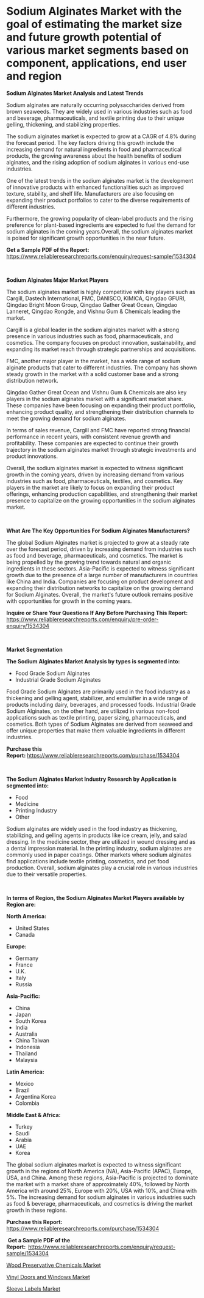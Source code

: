 <p><h1>Sodium Alginates Market with the goal of estimating the market size and future growth potential of various market segments based on component, applications, end user and region</h1></p><p><strong>Sodium Alginates Market Analysis and Latest Trends</strong></p>
<p><p>Sodium alginates are naturally occurring polysaccharides derived from brown seaweeds. They are widely used in various industries such as food and beverage, pharmaceuticals, and textile printing due to their unique gelling, thickening, and stabilizing properties.</p><p>The sodium alginates market is expected to grow at a CAGR of 4.8% during the forecast period. The key factors driving this growth include the increasing demand for natural ingredients in food and pharmaceutical products, the growing awareness about the health benefits of sodium alginates, and the rising adoption of sodium alginates in various end-use industries.</p><p>One of the latest trends in the sodium alginates market is the development of innovative products with enhanced functionalities such as improved texture, stability, and shelf life. Manufacturers are also focusing on expanding their product portfolios to cater to the diverse requirements of different industries.</p><p>Furthermore, the growing popularity of clean-label products and the rising preference for plant-based ingredients are expected to fuel the demand for sodium alginates in the coming years.Overall, the sodium alginates market is poised for significant growth opportunities in the near future.</p></p>
<p><strong>Get a Sample PDF of the Report:&nbsp;</strong> <a href="https://www.reliableresearchreports.com/enquiry/request-sample/1534304">https://www.reliableresearchreports.com/enquiry/request-sample/1534304</a></p>
<p>&nbsp;</p>
<p><strong>Sodium Alginates Major Market Players</strong></p>
<p><p>The sodium alginates market is highly competitive with key players such as Cargill, Dastech International, FMC, DANISCO, KIMICA, Qingdao GFURI, Qingdao Bright Moon Group, Qingdao Gather Great Ocean, Qingdao Lanneret, Qingdao Rongde, and Vishnu Gum & Chemicals leading the market.</p><p>Cargill is a global leader in the sodium alginates market with a strong presence in various industries such as food, pharmaceuticals, and cosmetics. The company focuses on product innovation, sustainability, and expanding its market reach through strategic partnerships and acquisitions.</p><p>FMC, another major player in the market, has a wide range of sodium alginate products that cater to different industries. The company has shown steady growth in the market with a solid customer base and a strong distribution network.</p><p>Qingdao Gather Great Ocean and Vishnu Gum & Chemicals are also key players in the sodium alginates market with a significant market share. These companies have been focusing on expanding their product portfolio, enhancing product quality, and strengthening their distribution channels to meet the growing demand for sodium alginates.</p><p>In terms of sales revenue, Cargill and FMC have reported strong financial performance in recent years, with consistent revenue growth and profitability. These companies are expected to continue their growth trajectory in the sodium alginates market through strategic investments and product innovations.</p><p>Overall, the sodium alginates market is expected to witness significant growth in the coming years, driven by increasing demand from various industries such as food, pharmaceuticals, textiles, and cosmetics. Key players in the market are likely to focus on expanding their product offerings, enhancing production capabilities, and strengthening their market presence to capitalize on the growing opportunities in the sodium alginates market.</p></p>
<p>&nbsp;</p>
<p><strong>What Are The Key Opportunities For Sodium Alginates Manufacturers?</strong></p>
<p><p>The global Sodium Alginates market is projected to grow at a steady rate over the forecast period, driven by increasing demand from industries such as food and beverage, pharmaceuticals, and cosmetics. The market is being propelled by the growing trend towards natural and organic ingredients in these sectors. Asia-Pacific is expected to witness significant growth due to the presence of a large number of manufacturers in countries like China and India. Companies are focusing on product development and expanding their distribution networks to capitalize on the growing demand for Sodium Alginates. Overall, the market's future outlook remains positive with opportunities for growth in the coming years.</p></p>
<p><strong>Inquire or Share Your Questions If Any Before Purchasing This Report:</strong> <a href="https://www.reliableresearchreports.com/enquiry/pre-order-enquiry/1534304">https://www.reliableresearchreports.com/enquiry/pre-order-enquiry/1534304</a></p>
<p>&nbsp;</p>
<p><strong>Market Segmentation</strong></p>
<p><strong>The Sodium Alginates Market Analysis by types is segmented into:</strong></p>
<p><ul><li>Food Grade Sodium Alginates</li><li>Industrial Grade Sodium Alginates</li></ul></p>
<p><p>Food Grade Sodium Alginates are primarily used in the food industry as a thickening and gelling agent, stabilizer, and emulsifier in a wide range of products including dairy, beverages, and processed foods. Industrial Grade Sodium Alginates, on the other hand, are utilized in various non-food applications such as textile printing, paper sizing, pharmaceuticals, and cosmetics. Both types of Sodium Alginates are derived from seaweed and offer unique properties that make them valuable ingredients in different industries.</p></p>
<p><strong>Purchase this Report:&nbsp;</strong><a href="https://www.reliableresearchreports.com/purchase/1534304">https://www.reliableresearchreports.com/purchase/1534304</a></p>
<p>&nbsp;</p>
<p><strong>The Sodium Alginates Market Industry Research by Application is segmented into:</strong></p>
<p><ul><li>Food</li><li>Medicine</li><li>Printing Industry</li><li>Other</li></ul></p>
<p><p>Sodium alginates are widely used in the food industry as thickening, stabilizing, and gelling agents in products like ice cream, jelly, and salad dressing. In the medicine sector, they are utilized in wound dressing and as a dental impression material. In the printing industry, sodium alginates are commonly used in paper coatings. Other markets where sodium alginates find applications include textile printing, cosmetics, and pet food production. Overall, sodium alginates play a crucial role in various industries due to their versatile properties.</p></p>
<p>&nbsp;</p>
<p><strong>In terms of Region, the Sodium Alginates Market Players available by Region are:</strong></p>
<p>
    <p> <strong> North America: </strong>
        <ul>
            <li>United States</li>
            <li>Canada</li>
        </ul>
        </p> 
    <p> <strong> Europe: </strong>
        <ul>
            <li>Germany</li>
            <li>France</li>
            <li>U.K.</li>
            <li>Italy</li>
            <li>Russia</li>
        </ul>
        </p> 
    <p> <strong> Asia-Pacific: </strong>
        <ul>
            <li>China</li>
            <li>Japan</li>
            <li>South Korea</li>
            <li>India</li>
            <li>Australia</li>
            <li>China Taiwan</li>
            <li>Indonesia</li>
            <li>Thailand</li>
            <li>Malaysia</li>
        </ul>
        </p> 
    <p> <strong> Latin America: </strong>
        <ul>
            <li>Mexico</li>
            <li>Brazil</li>
            <li>Argentina Korea</li>
            <li>Colombia</li>
        </ul>
        </p> 
    <p> <strong> Middle East & Africa: </strong>
        <ul>
            <li>Turkey</li>
            <li>Saudi</li>
            <li>Arabia</li>
            <li>UAE</li>
            <li>Korea</li>
        </ul>
    </p>
    </p>
<p><p>The global sodium alginates market is expected to witness significant growth in the regions of North America (NA), Asia-Pacific (APAC), Europe, USA, and China. Among these regions, Asia-Pacific is projected to dominate the market with a market share of approximately 40%, followed by North America with around 25%, Europe with 20%, USA with 10%, and China with 5%. The increasing demand for sodium alginates in various industries such as food & beverage, pharmaceuticals, and cosmetics is driving the market growth in these regions.</p></p>
<p><strong>Purchase this Report: </strong><a href="https://www.reliableresearchreports.com/purchase/1534304">https://www.reliableresearchreports.com/purchase/1534304</a></p>
<p>&nbsp;<strong>Get a Sample PDF of the Report:&nbsp;&nbsp;</strong><a href="https://www.reliableresearchreports.com/enquiry/request-sample/1534304">https://www.reliableresearchreports.com/enquiry/request-sample/1534304</a></p>
<p><strong></strong></p>
<p><p><a href="https://github.com/bobicer/Market-Research-Report-List-2/blob/main/wood-preservative-chemicals-market.md">Wood Preservative Chemicals Market</a></p><p><a href="https://github.com/globismark/Market-Research-Report-List-2/blob/main/vinyl-doors-and-windows-market.md">Vinyl Doors and Windows Market</a></p><p><a href="https://github.com/timeliteaut/Market-Research-Report-List-1/blob/main/sleeve-labels-market.md">Sleeve Labels Market</a></p></p>